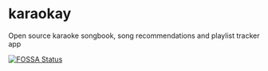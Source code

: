# karaokay
Open source karaoke songbook, song recommendations and playlist tracker app

[![FOSSA Status](https://app.fossa.io/api/projects/git%2Bgithub.com%2Fbeveradb%2Fkaraokay.svg?type=shield)](https://app.fossa.io/projects/git%2Bgithub.com%2Fbeveradb%2Fkaraokay?ref=badge_shield)
